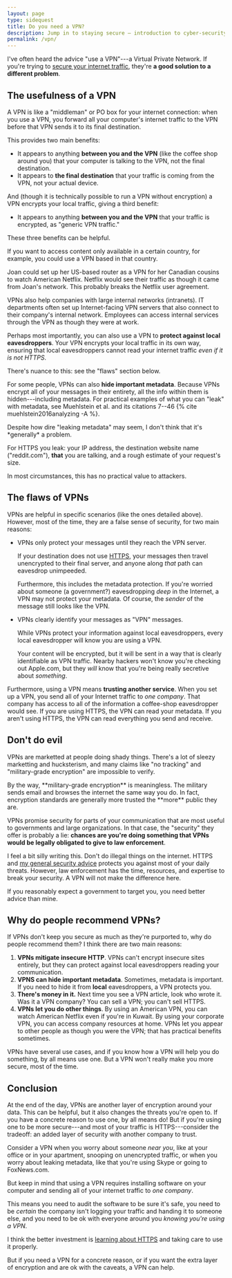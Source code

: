 ```yaml
---
layout: page
type: sidequest
title: Do you need a VPN?
description: Jump in to staying secure – introduction to cyber-security techniques for sensible people.
permalink: /vpn/
---
```


I've often heard the advice "use a VPN"---a Virtual Private Network. If you're trying to [secure your internet traffic](/overall), they're **a good solution to a different problem**.

## The usefulness of a VPN

A VPN is like a "middleman" or PO box for your internet connection: when you use a VPN, you forward all your computer's internet traffic to the VPN before that VPN sends it to its final destination. 

This provides two main benefits:

* It appears to anything **between you and the VPN** (like the coffee shop around you) that your computer is talking to the VPN, not the final destination.
* It appears to **the final destination** that your traffic is coming from the VPN, not your actual device.

And (though it is technically possible to run a VPN without encryption) a VPN encrypts your local traffic, giving a third benefit:

* It appears to anything **between you and the VPN** that your traffic is encrypted, as "generic VPN traffic."

These three benefits can be helpful.

If you want to access content only available in a certain country, for example, you could use a VPN based in that country.

<aside class="sidenote">
Joan could set up her US-based router as a VPN for her Canadian cousins to watch American Netflix. Netflix would see their traffic as though it came from Joan's network. This probably breaks the Netflix user agreement.
</aside>

VPNs also help companies with large internal networks (intranets). IT departments often set up Internet-facing VPN servers that also connect to their company's internal network. Employees can access internal services through the VPN as though they were at work.

Perhaps most importantly, you can also use a VPN to **protect against local eavesdroppers**. Your VPN encrypts your local traffic in its own way, ensuring that local eavesdroppers cannot read your internet traffic *even if it is not HTTPS*.

<aside class="sidenote">
There's nuance to this: see the "flaws" section below.
</aside>

For some people, VPNs can also **hide important metadata**. Because VPNs encrypt all of your messages in their entirety, all the info within them is hidden---including metadata. For practical examples of what you can "leak" with metadata, see Muehlstein et al. and its citations 7--46 {% cite muehlstein2016analyzing -A %}.

<aside class="sidenote">
Despite how dire "leaking metadata" may seem, I don't think that it's *generally* a problem.

For HTTPS you leak: your IP address, the destination website name ("reddit.com"), **that** you are talking, and a rough estimate of your request's size.

In most circumstances, this has no practical value to attackers.
</aside>

## The flaws of VPNs

VPNs are helpful in specific scenarios (like the ones detailed above). However, most of the time, they are a false sense of security, for two main reasons:

* VPNs only protect your messages until they reach the VPN server.

	If your destination does not use [HTTPS](/https), your messages then travel unencrypted to their final server, and anyone along *that* path can eavesdrop unimpeeded.

	Furthermore, this includes the metadata protection. If you're worried about someone (a government?) eavesdropping *deep* in the Internet, a VPN may not protect your metadata. Of course, the *sender* of the message still looks like the VPN.

* VPNs clearly identify your messages as "VPN" messages.

	While VPNs protect your information against local eavesdroppers, every local eavesdropper will know you are using a VPN. 

	Your content will be encrypted, but it will be sent in a way that is clearly identifiable as VPN traffic. Nearby hackers won't know you're checking out Apple.com, but they *will* know that you're being really secretive about *something*.

Furthermore, using a VPN means **trusting another service**. When you set up a VPN, you send all of your Internet traffic to *one company*. That company has access to all of the information a coffee-shop eavesdropper would see. If you are using HTTPS, the VPN can read your metadata. If you aren't using HTTPS, the VPN can read everything you send and receive.

## Don't do evil

VPNs are marketted at people doing shady things. There's a lot of sleezy marketting and hucksterism, and many claims like "no tracking" and "military-grade encryption" are impossible to verify.

<aside class="sidenote">
By the way, **military-grade encryption** is meaningless. The military sends email and browses the internet the same way you do. In fact, encryption standards are generally more trusted the **more** public they are.
<!-- citation needed -->
</aside>

VPNs promise security for parts of your communication that are most useful to governments and large organizations. In that case, the "security" they offer is probably a lie: **chances are you're doing something that VPNs would be legally obligated to give to law enforcement**.

I feel a bit silly writing this. Don't do illegal things on the internet. HTTPS and [my general security advice](/overall) protects you against most of your daily threats. However, law enforcement has the time, resources, and expertise to break your security. A VPN will not make the difference here.

If you reasonably expect a government to target you, you need better advice than mine.

## Why do people recommend VPNs?

If VPNs don't keep you secure as much as they're purported to, why do people recommend them? I think there are two main reasons:

1. **VPNs mitigate insecure HTTP**. VPNs can't encrypt insecure sites entirely, but they can protect against local eavesdroppers reading your communication.
2. **VPNS can hide important metadata**. Sometimes, metadata is important. If you need to hide it from **local** eavesdroppers, a VPN protects you.
3. **There's money in it.** Next time you see a VPN article, look who wrote it. Was it a VPN company? You can sell a VPN; you can't sell HTTPS.
4. **VPNs let you do other things**. By using an American VPN, you can watch American Netflix even if you're in Kuwait. By using your corporate VPN, you can access company resources at home. VPNs let you appear to other people as though you were the VPN; that has practical benefits sometimes.

VPNs have several use cases, and if you know how a VPN will help you do something, by all means use one. But a VPN won't really make you more secure, most of the time.

## Conclusion

At the end of the day, VPNs are another layer of encryption around your data. This can be helpful, but it also changes the threats you're open to. If you have a concrete reason to use one, by all means do! But if you're using one to be more secure---and most of your traffic is HTTPS---consider the tradeoff: an added layer of security with another company to trust.

Consider a VPN when you worry about someone *near you*, like at your office or in your apartment, snooping on unencrypted traffic, or when you worry about leaking metadata, like that you're using Skype or going to FoxNews.com.

But keep in mind that using a VPN requires installing software on your computer and sending all of your internet traffic to *one company*.

This means you need to audit the software to be sure it's safe, you need to be *certain* the company isn't logging your traffic and handing it to someone else, and you need to be ok with everyone around you *knowing you're using a VPN*.

I think the better investment is [learning about HTTPS](/https) and taking care to use it properly. 

But if you need a VPN for a concrete reason, or if you want the extra layer of encryption and are ok with the caveats, a VPN can help.